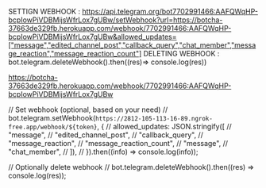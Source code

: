 
SETTIGN WEBHOOK : https://api.telegram.org/bot7702991466:AAFQWqHP-bcpIowPiVDBMijsWfrLox7gUBw/setWebhook?url=https://botcha-37663de329fb.herokuapp.com/webhook/7702991466:AAFQWqHP-bcpIowPiVDBMijsWfrLox7gUBw&allowed_updates=["message","edited_channel_post","callback_query","chat_member","message_reaction","message_reaction_count"]
DELETING WEBHOOK : bot.telegram.deleteWebhook().then((res)=> console.log(res))

https://botcha-37663de329fb.herokuapp.com/webhook/7702991466:AAFQWqHP-bcpIowPiVDBMijsWfrLox7gUBw








// Set webhook (optional, based on your need)
// bot.telegram.setWebhook(`https://2812-105-113-16-89.ngrok-free.app/webhook/${token}`, {
//   allowed_updates: JSON.stringify([
//     "message",
//     "edited_channel_post",
//     "callback_query",
//     "message_reaction",
//     "message_reaction_count",
//     "message",
//     "chat_member",
//   ]),
// }).then((info) => console.log(info));

// Optionally delete webhook
// bot.telegram.deleteWebhook().then((res) => console.log(res));